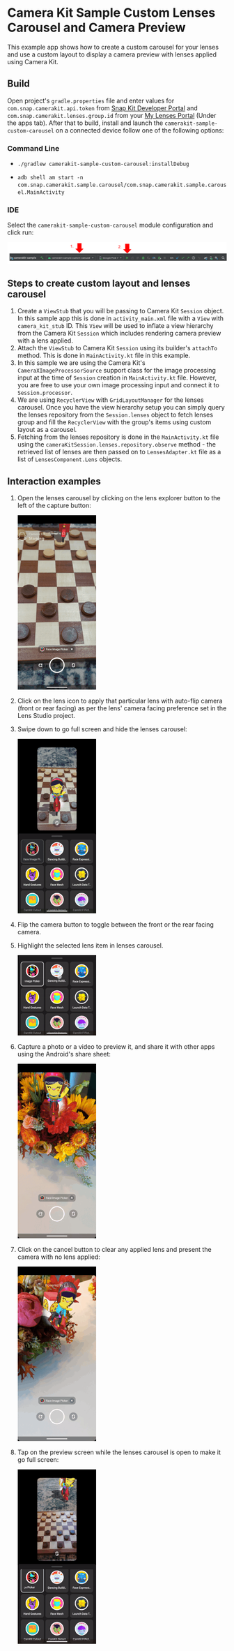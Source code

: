 # Camera Kit Sample Custom Lenses Carousel and Camera Preview

This example app shows how to create a custom carousel for your lenses and use a custom layout to
display a camera preview with lenses applied using Camera Kit.

## Build

Open project's `gradle.properties` file and enter values for `com.snap.camerakit.api.token` from [Snap Kit Developer Portal](https://snapkit.com/manage)  and `com.snap.camerakit.lenses.group.id` from  your [My Lenses Portal](https://my-lenses.snapchat.com/) (Under the apps tab). After that to build, install and launch  the `camerakit-sample-custom-carousel` on a connected device follow one of the following options:

### Command Line

- `./gradlew camerakit-sample-custom-carousel:installDebug`

- `adb shell am start -n com.snap.camerakit.sample.carousel/com.snap.camerakit.sample.carousel.MainActivity`

### IDE

Select the `camerakit-sample-custom-carousel` module configuration and click run:

![run-android-studio](../.doc/sample_custom_carousel_run_android_studio.png)

## Steps to create custom layout and lenses carousel

1) Create a `ViewStub` that you will be passing to Camera Kit `Session` object. In this sample app
   this is done in `activity_main.xml` file with a `View` with `camera_kit_stub` ID. This `View`
   will be used to inflate a view hierarchy from the Camera Kit `Session` which includes rendering
   camera preview with a lens applied.
2) Attach the `ViewStub` to Camera Kit `Session` using its builder's `attachTo` method. This is done
   in `MainActivity.kt` file in this example.
3) In this sample we are using the Camera Kit's `CameraXImageProcessorSource` support class for the
   image processing input at the time of `Session` creation in `MainActivity.kt` file. However, you
   are free to use your own image processing input and connect it to `Session.processor`.
4) We are using `RecyclerView` with `GridLayoutManager` for the lenses carousel. Once you have the
   view hierarchy setup you can simply query the lenses repository from the `Session.lenses` object
   to fetch lenses group and fill the `RecyclerView` with the group's items using custom layout as a
   carousel.
5) Fetching from the lenses repository is done in the `MainActivity.kt` file using
   the `cameraKitSession.lenses.repository.observe` method - the retrieved list of lenses are then
   passed on to `LensesAdapter.kt` file as a list of `LensesComponent.Lens` objects.

## Interaction examples

1) Open the lenses carousel by clicking on the lens explorer button to the left of the capture
   button:

   ![slide-up-lenses-sheet](../.doc/sample_custom_carousel_bottom_sheet_slide_up.gif)

2) Click on the lens icon to apply that particular lens with auto-flip camera (front or rear facing)
   as per the lens' camera facing preference set in the Lens Studio project.

3) Swipe down to go full screen and hide the lenses carousel:

   ![slide-down-lenses-sheet](../.doc/sample_custom_carousel_swipe_down.gif)

4) Flip the camera button to toggle between the front or the rear facing camera.

5) Highlight the selected lens item in lenses carousel.

   ![slide-down-lenses-sheet](../.doc/sample_custom_carousel_lens_highlight.gif)

6) Capture a photo or a video to preview it, and share it with other apps using the Android's share
   sheet:

   ![share-sheet](../.doc/sample_custom_carousel_share.gif)

7) Click on the cancel button to clear any applied lens and present the camera with no lens applied:

   ![cancel-effect](../.doc/sample_custom_carousel_cancel.gif)

8) Tap on the preview screen while the lenses carousel is open to make it go full screen:

   ![tap-to-full-screen](../.doc/sample_custom_carousel_tap_to_full_screen.gif)

